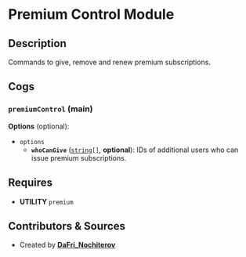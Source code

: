 # Premium Control Module

## Description

Commands to give, remove and renew premium subscriptions.

## Cogs

### `premiumControl` (**main**)

**Options** (optional):

- `options`
  - **`whoCanGive`** ([`string[]`][string], **optional**): IDs of additional users who can issue premium subscriptions.

[string]:https://developer.mozilla.org/en/docs/Web/JavaScript/Reference/Global_Objects/String

## Requires

- **UTILITY** `premium`

## Contributors & Sources

- Created by **[DaFri_Nochiterov](https://github.com/dafri-nochiterov)**